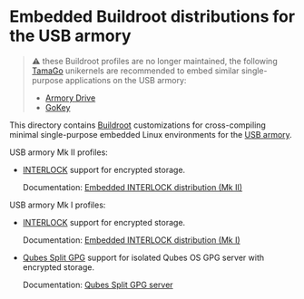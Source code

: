 Embedded Buildroot distributions for the USB armory
===================================================

> :warning: these Buildroot profiles are no longer maintained, the following
> [TamaGo](https://github.com/f-secure-foundry/tamago) unikernels are
> recommended to embed similar single-purpose applications on the USB armory:
>
>  * [Armory Drive](https://github.com/f-secure-foundry/armory-drive)
>  * [GoKey](https://github.com/f-secure-foundry/GoKey)

This directory contains [Buildroot](http://buildroot.uclibc.org/)
customizations for cross-compiling minimal single-purpose embedded Linux
environments for the [USB armory](https://github.com/f-secure-foundry/usbarmory).

USB armory Mk II profiles:

* [INTERLOCK](https://github.com/f-secure-foundry/interlock) support for encrypted
  storage.

  Documentation: [Embedded INTERLOCK distribution (Mk II)](https://github.com/f-secure-foundry/usbarmory/blob/master/software/buildroot/README-INTERLOCK-mark-two.md)

USB armory Mk I profiles:

* [INTERLOCK](https://github.com/f-secure-foundry/interlock) support for encrypted
  storage.

  Documentation: [Embedded INTERLOCK distribution (Mk I)](https://github.com/f-secure-foundry/usbarmory/blob/master/software/buildroot/README-INTERLOCK.md)

* [Qubes Split GPG](https://www.qubes-os.org/doc/split-gpg/) support for
  isolated Qubes OS GPG server with encrypted storage.

  Documentation: [Qubes Split GPG server](https://github.com/f-secure-foundry/usbarmory/blob/master/software/buildroot/README-Qubes_Split_GPG.md)

